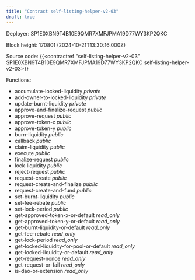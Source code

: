 ```yaml
---
title: "Contract self-listing-helper-v2-03"
draft: true
---
```

Deployer: SP1E0XBN9T4B10E9QMR7XMFJPMA19D77WY3KP2QKC


 



Block height: 170801 (2024-10-21T13:30:16.000Z)

Source code: {{<contractref "self-listing-helper-v2-03" SP1E0XBN9T4B10E9QMR7XMFJPMA19D77WY3KP2QKC self-listing-helper-v2-03>}}

Functions:

* accumulate-locked-liquidity _private_
* add-owner-to-locked-liquidity _private_
* update-burnt-liquidity _private_
* approve-and-finalize-request _public_
* approve-request _public_
* approve-token-x _public_
* approve-token-y _public_
* burn-liquidity _public_
* callback _public_
* claim-liquidity _public_
* execute _public_
* finalize-request _public_
* lock-liquidity _public_
* reject-request _public_
* request-create _public_
* request-create-and-finalize _public_
* request-create-and-fund _public_
* set-burnt-liquidity _public_
* set-fee-rebate _public_
* set-lock-period _public_
* get-approved-token-x-or-default _read_only_
* get-approved-token-y-or-default _read_only_
* get-burnt-liquidity-or-default _read_only_
* get-fee-rebate _read_only_
* get-lock-period _read_only_
* get-locked-liquidity-for-pool-or-default _read_only_
* get-locked-liquidity-or-default _read_only_
* get-request-nonce _read_only_
* get-request-or-fail _read_only_
* is-dao-or-extension _read_only_
